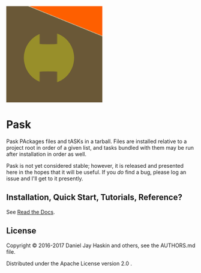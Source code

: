 <img src="https://github.com/djhaskin987/pask/raw/develop/Pask.png" width="256" height="256" />

Pask
====

Pask PAckages files and tASKs in a tarball. Files are installed
relative to a project root in order of a given list, and tasks
bundled with them may be run after installation in order as well.

Pask is not yet considered stable; however, it is released and
presented here in the hopes that it will be useful. If you *do* find
a bug, please log an issue and I'll get to it presently.

## Installation, Quick Start, Tutorials, Reference?

See [Read the Docs](http://pask.readthedocs.io/en/develop/).

## License

Copyright © 2016-2017 Daniel Jay Haskin and others, see the AUTHORS.md file.

Distributed under the Apache License version 2.0 .

